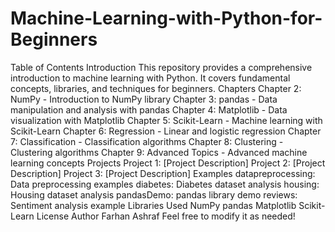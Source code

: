 # Machine-Learning-with-Python-for-Beginners

Table of Contents
Introduction
This repository provides a comprehensive introduction to machine learning with Python. It covers fundamental concepts, libraries, and techniques for beginners.
Chapters
Chapter 2: NumPy - Introduction to NumPy library
Chapter 3: pandas - Data manipulation and analysis with pandas
Chapter 4: Matplotlib - Data visualization with Matplotlib
Chapter 5: Scikit-Learn - Machine learning with Scikit-Learn
Chapter 6: Regression - Linear and logistic regression
Chapter 7: Classification - Classification algorithms
Chapter 8: Clustering - Clustering algorithms
Chapter 9: Advanced Topics - Advanced machine learning concepts
Projects
Project 1: [Project Description]
Project 2: [Project Description]
Project 3: [Project Description]
Examples
datapreprocessing: Data preprocessing examples
diabetes: Diabetes dataset analysis
housing: Housing dataset analysis
pandasDemo: pandas library demo
reviews: Sentiment analysis example
Libraries Used
NumPy
pandas
Matplotlib
Scikit-Learn
License
Author
Farhan Ashraf
Feel free to modify it as needed!

